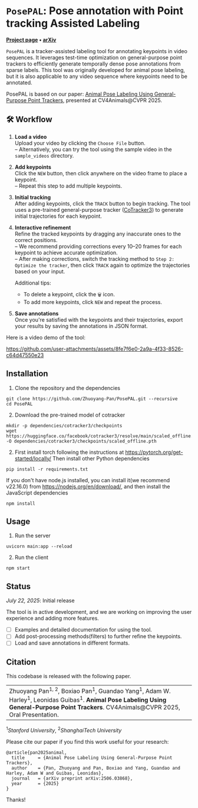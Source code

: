 # `PosePAL`: Pose annotation with Point tracking Assisted Labeling
**[Project page](https://zhuoyang-pan.github.io/animal-labeling/) &bull;
[arXiv](https://arxiv.org/abs/2506.03868)**

`PosePAL` is a tracker-assisted labeling tool for annotating keypoints in video sequences. It leverages test-time optimization on general-purpose point trackers to efficiently generate temporally dense pose annotations from sparse labels. This tool was originally developed for animal pose labeling, but it is also applicable to any video sequence where keypoints need to be annotated.

PosePAL is based on our paper:
[Animal Pose Labeling Using General-Purpose Point Trackers](https://arxiv.org/abs/2506.03868), presented at CV4Animals@CVPR 2025.

## 🛠️ Workflow

1. **Load a video**  
   Upload your video by clicking the `Choose File` button.  
   – Alternatively, you can try the tool using the sample video in the `sample_videos` directory.

2. **Add keypoints**  
   Click the `NEW` button, then click anywhere on the video frame to place a keypoint.  
   – Repeat this step to add multiple keypoints.

3. **Initial tracking**  
   After adding keypoints, click the `TRACK` button to begin tracking. The tool uses a pre-trained general-purpose tracker ([CoTracker3](https://github.com/facebookresearch/CoTracker3)) to generate initial trajectories for each keypoint.

4. **Interactive refinement**  
   Refine the tracked keypoints by dragging any inaccurate ones to the correct positions.  
   – We recommend providing corrections every 10–20 frames for each keypoint to achieve accurate optimization.  
   – After making corrections, switch the tracking method to `Step 2: Optimize the tracker`, then click `TRACK` again to optimize the trajectories based on your input.

   Additional tips:
   - To delete a keypoint, click the `🗑️` icon.
   - To add more keypoints, click `NEW` and repeat the process.

5. **Save annotations**  
   Once you're satisfied with the keypoints and their trajectories, export your results by saving the annotations in JSON format.

Here is a video demo of the tool:

https://github.com/user-attachments/assets/8fe7f6e0-2a9a-4f33-8526-c64d47550e23


## Installation 
1. Clone the repository and the dependencies
```
git clone https://github.com/Zhuoyang-Pan/PosePAL.git --recursive
cd PosePAL
```

2. Download the pre-trained model of cotracker
```
mkdir -p dependencies/cotracker3/checkpoints
wget https://huggingface.co/facebook/cotracker3/resolve/main/scaled_offline.pth -O dependencies/cotracker3/checkpoints/scaled_offline.pth
```

2. First install torch following the instructions at https://pytorch.org/get-started/locally/
Then install other Python dependencies
```
pip install -r requirements.txt
```
If you don't have node.js installed, you can install it(we recommend v22.16.0) from https://nodejs.org/en/download/, and then install the JavaScript dependencies
```
npm install
```

## Usage
1. Run the server
```
uvicorn main:app --reload
```
2. Run the client
```
npm start
```

## Status

_July 22, 2025_: Initial release

The tool is in active development, and we are working on improving the user experience and adding more features.

- [ ] Examples and detailed documentation for using the tool.
- [ ] Add post-processing methods(filters) to further refine the keypoints.
- [ ] Load and save annotations in different formats.

## Citation

This codebase is released with the following paper.

<table><tr><td>
    Zhuoyang Pan<sup>1, 2</sup>, Boxiao Pan<sup>1</sup>, Guandao Yang<sup>1</sup>, Adam W. Harley<sup>1</sup>, Leonidas Guibas<sup>1</sup>.
    <strong>Animal Pose Labeling Using General-Purpose Point Trackers</strong>.
    CV4Animals@CVPR 2025, Oral Presentation.
</td></tr>
</table>
<sup>1</sup><em>Stanford University</em>, <sup>2</sup><em>ShanghaiTech University</em>

Please cite our paper if you find this work useful for your research:

```
@article{pan2025animal,
  title     = {Animal Pose Labeling Using General-Purpose Point Trackers},
  author    = {Pan, Zhuoyang and Pan, Boxiao and Yang, Guandao and Harley, Adam W and Guibas, Leonidas},
  journal   = {arXiv preprint arXiv:2506.03868},
  year      = {2025}
}
```

Thanks!
